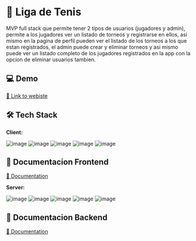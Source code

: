 
# 🎾 Liga de Tenis 

MVP full stack que permite tener 2 tipos de usuarios (jugadores y admin), permite a los jugadores ver un listado de torneos y registrarse en ellos, asi mismo en la pagina de perfil pueden ver el listado de los torneos a los que estan registrados, el admin puede crear y eliminar torneos y asi mismo puede ver un listado completo de los jugadores registrados en la app con la opcion de eliminar usuarios tambien.

## 💻 Demo

[🔗 Link to webiste](https://liga-de-tenis-q9xm33f3e-julandrod.vercel.app/)

## 🛠 Tech Stack

**Client:**

![image](https://img.shields.io/badge/next%20js-000000?style=for-the-badge&logo=nextdotjs&logoColor=white) ![image](https://img.shields.io/badge/React-20232A?style=for-the-badge&logo=react&logoColor=61DAFB) ![image](https://img.shields.io/badge/Tailwind_CSS-38B2AC?style=for-the-badge&logo=tailwind-css&logoColor=white
) ![image](https://img.shields.io/badge/Formik-666766?style=for-the-badge
) ![image](https://img.shields.io/badge/YUP-666766?style=for-the-badge
)

## 📃 Documentacion Frontend

[🔗 Documentation](https://github.com/julandrod/liga-de-tenis/blob/main/frontend/README.md)

**Server:** 

![image](https://img.shields.io/badge/Node%20js-339933?style=for-the-badge&logo=nodedotjs&logoColor=white
) ![image](https://img.shields.io/badge/Express%20js-000000?style=for-the-badge&logo=express&logoColor=white
) ![image](https://img.shields.io/badge/Prisma-3982CE?style=for-the-badge&logo=Prisma&logoColor=white
) ![image](https://img.shields.io/badge/PostgreSQL-316192?style=for-the-badge&logo=postgresql&logoColor=white
) ![image](https://img.shields.io/badge/Express%20Validator-666766?style=for-the-badge)

## 📃 Documentacion Backend

[🔗 Documentation](https://github.com/julandrod/liga-de-tenis/blob/main/backend/README.md)